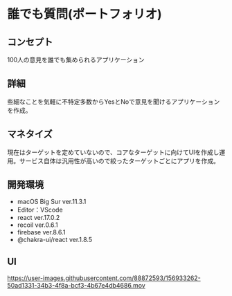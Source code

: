 # 誰でも質問(ポートフォリオ)

## コンセプト
100人の意見を誰でも集められるアプリケーション

## 詳細
些細なことを気軽に不特定多数からYesとNoで意見を聞けるアプリケーションを作成。

## マネタイズ
現在はターゲットを定めていないので、コアなターゲットに向けてUIを作成し運用。サービス自体は汎用性が高いので絞ったターゲットごとにアプリを作成。

## 開発環境
 - macOS Big Sur ver.11.3.1
 - Editor：VScode
 - react ver.17.0.2
 - recoil ver.0.6.1
 - firebase ver.8.6.1
 -  @chakra-ui/react ver.1.8.5

## UI
https://user-images.githubusercontent.com/88872593/156933262-50ad1331-34b3-4f8a-bcf3-4b67e4db4686.mov

